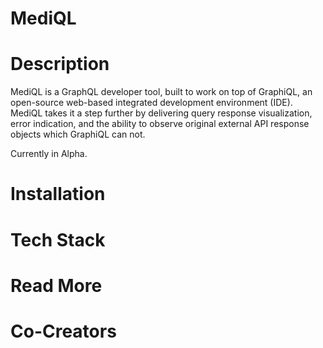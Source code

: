 # MediQL

# Description
MediQL is a GraphQL developer tool, built to work on top of GraphiQL, an open-source web-based integrated development environment (IDE). MediQL takes it a step further by delivering query response visualization, error indication, and the ability to observe original external API response objects which GraphiQL can not.

Currently in Alpha.

# Installation

# Tech Stack

# Read More

# Co-Creators
